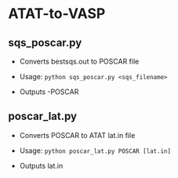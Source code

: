 # ATAT-to-VASP

## sqs_poscar.py

- Converts bestsqs.out to POSCAR file
- Usage:
  `python sqs_poscar.py <sqs_filename>`

- Outputs <filename>-POSCAR
  
## poscar_lat.py

- Converts POSCAR to ATAT lat.in file
- Usage:
  `python poscar_lat.py POSCAR [lat.in]`

- Outputs lat.in
